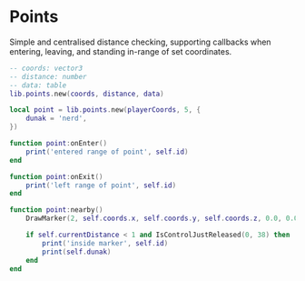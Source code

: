 # Points

Simple and centralised distance checking, supporting callbacks when entering, leaving, and standing in-range of set coordinates.  

```lua
-- coords: vector3
-- distance: number
-- data: table
lib.points.new(coords, distance, data)

local point = lib.points.new(playerCoords, 5, {
	dunak = 'nerd',
})

function point:onEnter()
	print('entered range of point', self.id)
end

function point:onExit()
	print('left range of point', self.id)
end

function point:nearby()
	DrawMarker(2, self.coords.x, self.coords.y, self.coords.z, 0.0, 0.0, 0.0, 0.0, 180.0, 0.0, 1.0, 1.0, 1.0, 200, 20, 20, 50, false, true, 2, nil, nil, false)

	if self.currentDistance < 1 and IsControlJustReleased(0, 38) then
		print('inside marker', self.id)
		print(self.dunak)
	end
end
```

